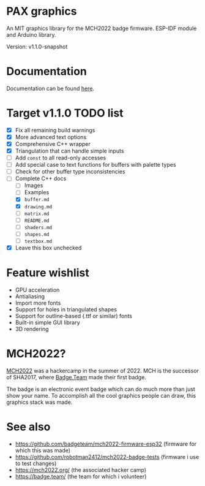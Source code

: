 # PAX graphics
An MIT graphics library for the MCH2022 badge firmware.
ESP-IDF module and Arduino library.

Version: v1.1.0-snapshot

# Documentation
Documentation can be found [here](docs).

# Target v1.1.0 TODO list
- [x] Fix all remaining build warnings
- [x] More advanced text options
- [x] Comprehensive C++ wrapper
- [x] Triangulation that can handle simple inputs
- [ ] Add `const` to all read-only accesses
- [ ] Add special case to text functions for buffers with palette types
- [ ] Check for other buffer type inconsistencies
- [ ] Complete C++ docs
  - [ ] Images
  - [ ] Examples
  - [x] `buffer.md`
  - [x] `drawing.md`
  - [ ] `matrix.md`
  - [ ] `README.md`
  - [ ] `shaders.md`
  - [ ] `shapes.md`
  - [ ] `textbox.md`
- [x] Leave this box unchecked

# Feature wishlist
- GPU acceleration
- Antialiasing
- Import more fonts
- Support for holes in triangulated shapes
- Support for outline-based (.ttf or similar) fonts
- Built-in simple GUI library
- 3D rendering

# MCH2022?
[MCH2022](https://mch2022.org/) was a hackercamp in the summer of 2022.
MCH is the successor of SHA2017, where [Badge.Team](https://badge.team/) made their first badge.

The badge is an electronic event badge which can do much more than just show your name.
To accomplish all the cool graphics people can draw, this graphics stack was made.

# See also
- https://github.com/badgeteam/mch2022-firmware-esp32 (firmware for which this was made)
- https://github.com/robotman2412/mch2022-badge-tests (firmware i use to test changes)
- https://mch2022.org/ (the associated hacker camp)
- https://badge.team/  (the team for which i volunteer)
